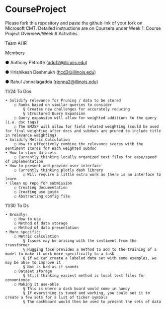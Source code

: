 # CourseProject

Please fork this repository and paste the github link of your fork on Microsoft CMT. Detailed instructions are on Coursera under Week 1: Course Project Overview/Week 9 Activities.

Team AHR

Members

●	Anthony Petrotte (adp12@illinois.edu)

●	Hrishikesh Deshmukh (hcd3@illinois.edu)

●	Rahul Jonnalagadda (rjonna2@illinois.edu)



11/24 To Dos


	• Solidify relevance for Pruning / data to be stored
		○ Ranks based on similar queries to consider
			§ Creates new challenges for accurately reducing 
			§ Structured Query Expansion
		○ Query expansion will allow for weighted additions to the query (i.e. doc tags)
		○ The BM25F will allow for field related weighting (could be used for final weighting after docs and subdocs are pruned to include title in relevance weighting)
	• Solidify Metric Calculation
		○ How to effectively combine the relevance scores with the sentiment scores for each weighted subdoc
	• How to store datasets
		○ Currently thinking locally organized text files for ease/speed of implementation
	• How to present and provide user interface
		○ Currently thinking plotly dash library
    		○ Will require a little extra work as there is an interface to learn
	• Clean up repo for submission
		○ Creating documentation
		○ Creating use guide
		○ Abstracting config file


11/30 To Ds


	• Broadly:
		○ How to use
		○ Method of data storage
		○ Method of data presentation
	• More specific:
		○ Metric calculation
			§ Issues may be arising with the sentiment from the transformer
			§ Hugging face provides a method to add to the training of a model to make it work more specifically to a task
			§ If we can create a labeled data set with some examples, we may be able to improve it
			§ Not as bad as it sounds
		○ Dataset storage
			§ Still thinking easiest method is local text files for convenience
		○ Making it use-able
			§ This is where a dash board would come in handy
			§ If everything is tuned and working, you could set it to create a few sets for a list of ticker symbols
			§ The dashboard would then be used to present the sets of data

